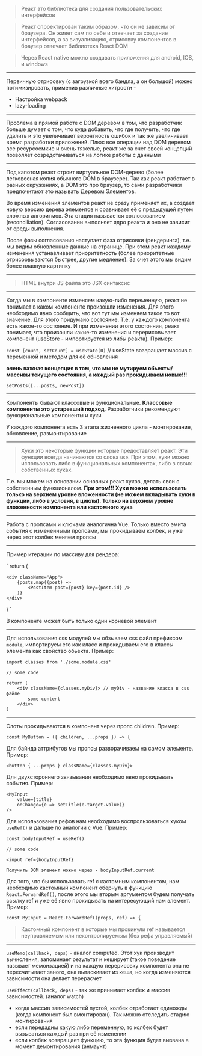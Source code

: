 > Реакт это библиотека для создания пользовательских интерфейсов

> Реакт спроектирован таким образом, что он не зависим от браузера. Он живет сам по себе и отвечает за создание
> интерфейсов, а за визуализацию, отрисовку компонентов в браузер отвечает библиотека React DOM

> Через React native можно создавать приложения для android, IOS, и windows

<hr>

Первичную отрисовку (с загрузкой всего бандла, а он большой) можно потимизировать, применив различные хитрости - 
- Настройка webpack
- lazy-loading

<hr>

Проблема в прямой работе с DOM деревом в том, что разработчик больше думает о том, что куда добавить, что где получить,
что где удалить и это увеличивает вероятность ошибок и так же увеличивает время разработки приложений.
Плюс все операции над DOM деревом все ресурсоемкие и очень тяжелые, реакт же за счет своей концепций позволяет
созредотачиваться на логике работы с данными 

<hr>

Под капотом реакт строит виртуальное DOM-дерево (более легковесная копия обычного DOM в браузере). Так как реакт 
работает в разных окружениях, а DOM это про браузер, то сами разработчики предпочитают это называть Деревом Элементов.

Во время изменения элементов реакт не сразу применяет их, а создает новую версию дерева элементов и сравнивает её с 
предыдущей путем сложных алгоритмов. Эта стадия называется соглосованием (reconciliation). Согласовании выполняет ядро
реакта и оно не зависит от среды выполнения. 

После фазы согласования наступает фаза отрисовки (рендеринга), т.е. мы видим обновленные данные на странице. При этом
реакт каждому изменения устанавливает приоритетность (более приоритетные отрисоовываются быстрее, другие медление). За
счет этого мы видим более плавную картинку

<hr>

> HTML внутри JS файла это JSX синтаксис

<hr>

Когда мы в компоненте изменяем какую-либо переменную, реакт не понимает в каком компоненте произошли изменения. Для
этого необходимо явно сообщить, что вот тут мы изменяем такое то вот значение. Для этого придумано состояние. Т.е. у
каждого компонента есть какое-то состояние. И при изменении этого состояния, реакт понимает, что произошли какие-то
изменения и перерисовывает компонент (useStore - импортируется из либы реакта). Пример:

`const [count, setCount] = useState(0)` // useState возвращает массив с переменной и методом для её обновления


<strong>очень важная концепция в том, что мы не мутируем обьекты/массивы текущего состояния, а каждый раз прокидываем 
новые!!!</strong>

`setPosts([...posts, newPost])`

<hr>

Компоненты бывают классовые и функциональные. <b>Классовые компоненты это устаревший подход</b>. Разработчики 
рекомендуют функциональные компоненты и хуки

У каждого компонента есть 3 этапа жизненного цикла - монтирование, обновление, размонтирование

<hr>

> Хуки это некоторые функции которые предоставляет реакт. Эти функции всегда начинаются со слова `use`. При этом, хуки
> можно использовать либо в функциональных компонентах, либо в своих собственных хуках.

Т.е. мы можем на основании основных реакт хуков, делать свои с собственным функционалом. <b>При этом!!! Хуки можно 
использовать только на верхнем уровне вложенности (не можем вкладывать хуки в функции, либо в условия, в циклы). Только
на верхнем уровне вложенности компонента или кастомного хука</b>

<hr>

Работа с пропсами и ключами аналогична Vue. Только вместо эмита события с измененными пропсами, мы прокидываем колбек,
и уже через этот колбек меняем пропсы

<hr>

Пример итерации по массиву для рендера:

`
return (

    <div className="App">
        {posts.map((post) =>
            <PostItem post={post} key={post.id} />
        )}
    </div>
)
`

В компоненте может быть только один корневой элемент

<hr>

Для использования css модулей мы обзываем css файл  префиксом `module`, импортируем его как класс и прокидываем его в
классы элемента как свойство обьекта. Пример:


~~~
import classes from './some.module.css'

// some code

return (
    <div className={classes.myDiv}> // myDiv - название класса в css файле
        some content
    </div>
)
~~~

<hr>

Слоты прокидываются в компонент через пропс children. Пример:

`const MyButton = ({ children, ...props }) => {`

Для байнда аттрибутов мы пропсы разворачиваем на самом элементе. Пример:

`<button { ...props } className={classes.myDiv}>`

Для двухстороннего звязывания необходимо явно прокидывать события. Пример:

~~~
<MyInput
    value={title}
    onChange={e => setTitle(e.target.value)}
/>
~~~

Для использования рефов нам необходимо воспрользоваться хуком `useRef()` и дальше по аналогии с Vue. Пример:
~~~
const bodyInputRef = useRef()

// some code

<input ref={bodyInputRef}

Получить DOM элемент можно через - bodyInputRef.current
~~~
Для того, что бы использовать ref с кастомным компонентом, нам необходимо кастомный компонент обернуть в функцию
`React.ForwardRef()`, после этого мы вторым аргументом будем получать ссылку ref и уже её явно прокидывать на 
интересующий нам элемент. Пример:
~~~
const MyInput = React.ForwardRef((props, ref) => {
~~~ 

> Кастомный компонент в которые мы прокинули ref называется неуправляемым или неконтролируемым (без рефа управляемый) 

<hr>

`useMemo(callback, deps)` - аналог computed. Этот хук производит вычисления, запоминает результат и кеширует (такое 
поведение называет мемоизацией) и на каждую перерисовку компонента она не пересчитывает заного, она вытаскивает из кеша,
но когда изменяются зависимости она делает перерасчет

`useEffect(callback, deps)` - так же принимает колбек и массив зависимостей. (аналог watch)
- когда массив зависимостей пустой, колбек отработает единожды (когда компонент был вмонтирован). Так можно отследить
стадию монтирования
- если передадим какую либо переменную, то колбек будет вызываться каждый раз при её изменении
- если колбек возвращает функцию, то эта функция будет вызвана в момент демонтирования (анмаунт)